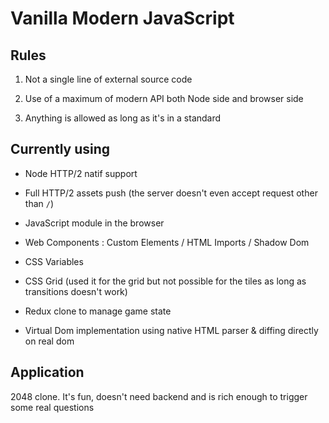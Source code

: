 # Vanilla Modern JavaScript

## Rules

1. Not a single line of external source code

1. Use of a maximum of modern API both Node side and browser side

1. Anything is allowed as long as it's in a standard

## Currently using

* Node HTTP/2 natif support

* Full HTTP/2 assets push (the server doesn't even accept request other than `/`)

* JavaScript module in the browser

* Web Components : Custom Elements / HTML Imports / Shadow Dom

* CSS Variables

* CSS Grid (used it for the grid but not possible for the tiles as long as transitions doesn't work)

* Redux clone to manage game state

* Virtual Dom implementation using native HTML parser & diffing directly on real dom

## Application

2048 clone. It's fun, doesn't need backend and is rich enough to trigger some real questions
